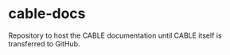 # cable-docs
Repository to host the CABLE documentation until CABLE itself is transferred to GitHub.
